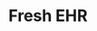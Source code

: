---
title: "Fresh EHR"
link: http://freshehr.com/
logo: "fresh_ehr.jpg"

# Events sponsored denoted by `<hackday>` and sponsorship amount/resource
events:
  11-manchester: "£300 towards event costs"
  13-london: "£300"
  23-cardiff: ""
  25-leicester: ""
---
